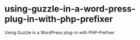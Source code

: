 # using-guzzle-in-a-word-press-plug-in-with-php-prefixer
Using Guzzle in a WordPress plug-in with PHP-Prefixer
